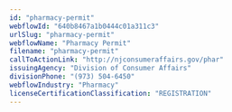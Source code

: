 ```yaml
---
id: "pharmacy-permit"
webflowId: "640b8467a1b0444c01a311c3"
urlSlug: "pharmacy-permit"
webflowName: "Pharmacy Permit"
filename: "pharmacy-permit"
callToActionLink: "http://njconsumeraffairs.gov/phar"
issuingAgency: "Division of Consumer Affairs"
divisionPhone: "(973) 504-6450"
webflowIndustry: "Pharmacy"
licenseCertificationClassification: "REGISTRATION"
---
```

